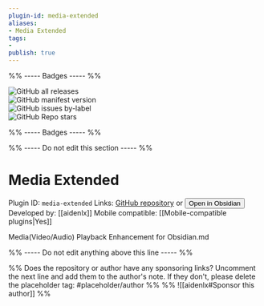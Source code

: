 ```yaml
---
plugin-id: media-extended
aliases:
- Media Extended
tags: 
- 
publish: true
---
```


%% ----- Badges ----- %%

![GitHub all releases](https://img.shields.io/github/downloads/aidenlx/media-extended/total?color=573E7A&logo=github&style=for-the-badge)   
![GitHub manifest version](https://img.shields.io/github/manifest-json/v/aidenlx/media-extended?color=573E7A&logo=github&style=for-the-badge)   
![GitHub issues by-label](https://img.shields.io/github/issues/aidenlx/media-extended/help%20wanted?color=573E7A&logo=github&style=for-the-badge)   
![GitHub Repo stars](https://img.shields.io/github/stars/aidenlx/media-extended?color=573E7A&logo=github&style=for-the-badge)

%% ----- Badges ----- %%

%% ----- Do not edit this section ----- %%

# Media Extended

Plugin ID: `media-extended`
Links: [GitHub repository](https://github.com/aidenlx/media-extended) or [<button id=HH>Open in Obsidian</button>](obsidian://goto-plugin?id=media-extended)
Developed by: [[aidenlx]]
Mobile compatible: [[Mobile-compatible plugins|Yes]]

Media(Video/Audio) Playback Enhancement for Obsidian.md

%% ----- Do not edit anything above this line ----- %% 

%% Does the repository or author have any sponsoring links? Uncomment the next line and add them to the author's note. If they don't, please delete the placeholder tag: #placeholder/author %%
%% ![[aidenlx#Sponsor this author]] %%
